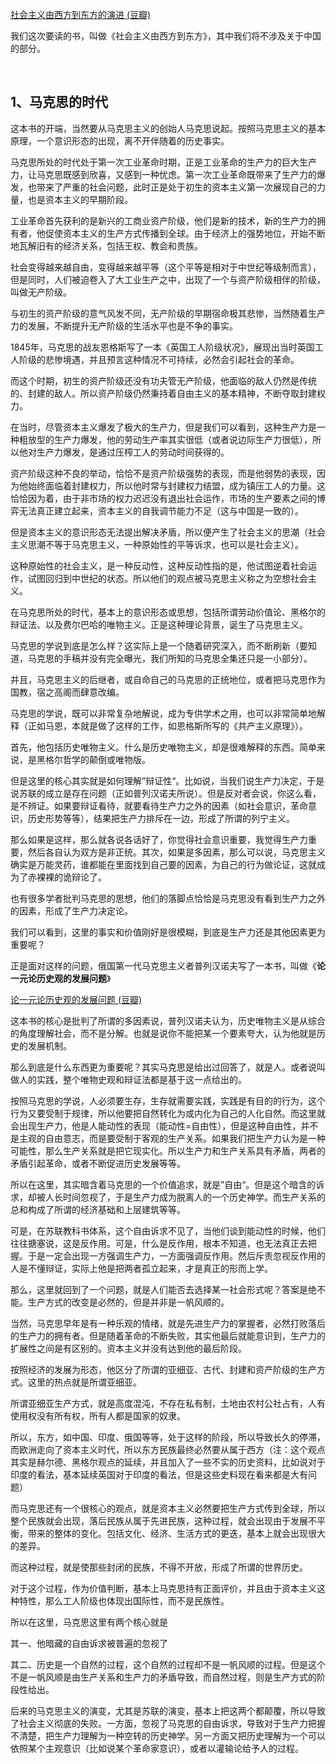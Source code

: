 <p></p><a href="http://link.zhihu.com/?target=https%3A//book.douban.com/subject/1614588/" data-draft-node="block" data-draft-type="link-card" data-image="https://picx.zhimg.com/v2-fa41715f735c7a097addd151b0887d32_200x0.jpg?source=d16d100b" data-image-width="151" data-image-height="212" class=" wrap external" target="_blank" rel="nofollow noreferrer">社会主义由西方到东方的演进 (豆瓣)</a><p data-pid="ZzROBu3b">我们这次要读的书，叫做《社会主义由西方到东方》，其中我们将不涉及关于中国的部分。</p><p><br></p><h2>1、马克思的时代</h2><p data-pid="qK4F7TgN">这本书的开端，当然要从马克思主义的创始人马克思说起。按照马克思主义的基本原理，一个意识形态的出现，离不开伴随着的历史事实。</p><p data-pid="fuFrLvxN">马克思所处的时代处于第一次工业革命时期，正是工业革命的生产力的巨大生产力，让马克思既感到欣喜，又感到一种忧虑。第一次工业革命既带来了生产力的爆发，也带来了严重的社会问题，此时正是处于初生的资本主义第一次展现自己的力量，也是资本主义的早期阶段。</p><p data-pid="IkExUYHG">工业革命首先获利的是新兴的工商业资产阶级，他们是新的技术，新的生产力的拥有者，他促使资本主义的生产方式传播到全球。由于经济上的强势地位，开始不断地瓦解旧有的经济关系，包括王权、教会和贵族。</p><p data-pid="73H0BbaS">社会变得越来越自由，变得越来越平等（这个平等是相对于中世纪等级制而言），但是同时，人们被迫卷入了大工业生产之中，出现了一个与资产阶级相伴的阶级，叫做无产阶级。</p><p data-pid="mUe-XwI-">与初生的资产阶级的意气风发不同，无产阶级的早期宿命极其悲惨，当然随着生产力的发展，不断提升无产阶级的生活水平也是不争的事实。</p><p data-pid="MxwAyx-z">1845年，马克思的战友恩格斯写了一本《英国工人阶级状况》，展现出当时英国工人阶级的悲惨境遇，并且预言这种情况不可持续，必然会引起社会的革命。</p><p data-pid="vuu3frWE">而这个时期，初生的资产阶级还没有功夫管无产阶级，他面临的敌人仍然是传统的、封建的敌人。所以资产阶级仍然秉持着自由主义的基本精神，不断夺取封建权力。</p><p data-pid="hmu4XK8G">在当时，尽管资本主义爆发了极大的生产力，但是我们可以看到，这种生产力是一种粗放型的生产力爆发，他的劳动生产率其实很低（或者说边际生产力很低），所以他对生产力爆发，是通过压榨工人的劳动时间获得的。</p><p data-pid="85MvqSFw">资产阶级这种不良的举动，恰恰不是资产阶级强势的表现，而是他弱势的表现，因为他始终面临着封建权力，所以他时常与封建权力结盟，成为镇压工人的力量。这恰恰因为着，由于非市场的权力迟迟没有退出社会运作，市场的生产要素之间的博弈无法真正建立起来，资本主义的自我调节能力不足（这与中国是一致的）。</p><p data-pid="KwgFeysm">但是资本主义的意识形态无法提出解决矛盾，所以便产生了社会主义的思潮（社会主义思潮不等于马克思主义，一种原始性的平等诉求，也可以是社会主义）。</p><p data-pid="445jbvao">这种原始性的社会主义，是一种反动性，这种反动性指的是，他试图逆着社会运作，试图回归到中世纪的状态。所以他们的观点被马克思主义称之为空想社会主义。</p><p data-pid="8_kGbjak">在马克思所处的时代，基本上的意识形态或思想，包括所谓劳动价值论、黑格尔的辩证法、以及费尔巴哈的唯物主义。正是这种理论背景，诞生了马克思主义。</p><p data-pid="lnSINAtl">马克思的学说到底是怎么样？这实际上是一个随着研究深入，而不断刷新（要知道，马克思的手稿并没有完全曝光，我们所知的马克思全集还只是一小部分）。</p><p data-pid="hAgVEpIa">并且，马克思主义的后继者，或自命自己的马克思的正统地位，或者把马克思作为国教，宿之高阁而肆意改编。</p><p data-pid="div2_7B3">马克思的学说，既可以非常复杂地解说，成为专供学术之用，也可以非常简单地解释（正如马恩，本就是做了这样的工作，如恩格斯所写的《共产主义原理》）。</p><p data-pid="ZRFXCwIH">首先，他包括历史唯物主义。什么是历史唯物主义，却是很难解释的东西。简单来说，是黑格尔哲学的颠倒或唯物版。</p><p data-pid="JcjqPFIq">但是这里的核心其实就是如何理解”辩证性“。比如说，当我们说生产力决定，于是说苏联的成立是存在问题（正如普列汉诺夫所说）。但是反对者会说，你这么看，是不辨证。如果要辩证看待，就要看待生产力之外的因素（如社会意识，革命意识，历史形势等等），结果把生产力排斥在一边，形成了所谓的列宁主义。</p><p data-pid="A_hs9qcv">那么如果是这样，那么就各说各话好了，你觉得社会意识重要，我觉得生产力重要，然后各自认为双方是非正统。其次，如果是多因素，那么可以说，马克思主义确实是万能灵药，谁都能在里面找到自己要的因素，为自己的行为做论证，这就成为了赤裸裸的诡辩论了。</p><p data-pid="Cgl43Av1">也有很多学者批判马克思的思想，他们的落脚点恰恰是马克思没有看到生产力之外的因素，形成了生产力决定论。</p><p data-pid="yB10WLvA">我们可以看到，这里的事实和价值刚好是很模糊，到底是生产力还是其他因素更为重要呢？</p><p data-pid="DOJghclF">正是面对这样的问题，俄国第一代马克思主义者普列汉诺夫写了一本书，叫做《<b>论一元论历史观的发展问题</b>》</p><a href="http://link.zhihu.com/?target=https%3A//book.douban.com/subject/20266298/" data-draft-node="block" data-draft-type="link-card" data-image="https://picx.zhimg.com/v2-606992c7f21cfe3fe5fee4a828020716_200x0.jpg?source=d16d100b" data-image-width="270" data-image-height="394" class=" wrap external" target="_blank" rel="nofollow noreferrer">论一元论历史观的发展问题 (豆瓣)</a><p data-pid="8FWfj82R">这本书的核心是批判了所谓的多因素说，普列汉诺夫认为，历史唯物主义是从综合的角度理解社会，而不是分解。也就是说你不能把某一个要素夸大，认为他就是历史的发展机制。</p><p data-pid="0eY8w5P4">那么到底是什么东西更为重要呢？其实马克思是给出过回答了，就是人。或者说叫做人的实践，整个唯物史观和辩证法都是基于这一点给出的。</p><p data-pid="4pc-Q_m-">按照马克思的学说，人必须要生存，生存就需要实践，实践是有目的的行为，这个行为又要受制于规律，所以他要把自然转化为或内化为自己的人化自然。而这里就会出现生产力，他是人能动性的表现（能动性=自由性），但是这种自由性，并不是主观的自由意志，而是要受制于客观的生产关系。如果我们把生产力认为是一种可能性，那么生产关系就是把它现实化。所以生产力和生产关系具有矛盾，两者的矛盾引起革命，或者不断促进历史发展等等。</p><p data-pid="hlkboJcG">所以在这里，其实暗含着马克思的一个价值追求，就是”自由“。但是这个暗含的诉求，却被人长时间忽视了，于是生产力成为脱离人的一个历史神学。而生产关系的总和构成了所谓的经济基础和上层建筑等等。</p><p data-pid="7mk4t2UF">可是，在苏联教科书体系，这个自由诉求不见了，当他们谈到能动性的时候，他们往往搪塞说，这是反作用。可是，什么是反作用，根本不知道，也无法真正去把握。于是一定会出现一方强调生产力，一方面强调反作用。然后斥责忽视反作用的人是不懂辩证，实际上他是把两者孤立起来，才是真正的形而上学。</p><p data-pid="dIl4c63_">那么，这里就回到了一个问题，就是人们能否去选择某一社会形式呢？答案是绝不能。生产方式的改变是必然的，但是并非是一帆风顺的。</p><p data-pid="ufrql9Bg">当然，马克思早年是有一种乐观的情绪，就是先进生产力的掌握者，必然打败落后的生产力的拥有者。但是随着革命的不断失败，其实他最后就能意识到，生产力的扩展性之间是有区别的。资本主义并没有达到他的最后阶段。</p><p data-pid="Z4vlj2hW">按照经济的发展为形态，他区分了所谓的亚细亚、古代、封建和资产阶级的生产方式。这里的热点就是所谓亚细亚。</p><p data-pid="TX_2E5wS">所谓亚细亚生产方式，就是高度混沌，不存在私有制，土地由农村公社占有，人有使用权没有所有权，所有人都是国家的奴隶。</p><p data-pid="NI7wh5pu">所以，东方，如中国、印度、俄国等等，处于这样的阶段，所以导致长久的停滞，而欧洲走向了资本主义时代，所以东方民族最终必然要从属于西方（注：这个观点其实是赫尔德、黑格尔观点的延续，并且加入了一些不实的历史资料，比如说对于印度的看法，基本延续英国对于印度的看法，但是这些史料现在看来都是大有问题）</p><p data-pid="LIJHpLO4">而马克思还有一个很核心的观点，就是资本主义必然要把生产方式传到全球，所以整个民族就会出现，落后民族从属于先进民族，这种过程，就会出现由于发展不平衡，带来的整体的变化。包括文化、经济、生活方式的更迭，基本上就会出现很大的差异。</p><p data-pid="fJ4r5PAL">而这种过程，就是使那些封闭的民族，不得不开放，形成了所谓的世界历史。</p><p data-pid="mnAPoaUl">对于这个过程，作为价值判断，基本上马克思持有正面评价，并且由于资本主义这种特性，那么工人阶级也体现出国际性，而不是民族性。</p><p data-pid="tKX47455">所以在这里，马克思这里有两个核心就是</p><p data-pid="wn9DgtC7">其一、他暗藏的自由诉求被普遍的忽视了</p><p data-pid="MKIeW0Tj">其二、历史是一个自然的过程，这个自然的过程却不是一帆风顺的过程。但是这个不是一帆风顺是由生产关系和生产力的矛盾导致，而自然过程，则是生产方式的阶段性给出。</p><p data-pid="pReOmpED">后来的马克思主义的演变，尤其是苏联的演变，基本上把这两个都颠覆，所以导致了社会主义彻底的失败。一方面，忽视了马克思的自由诉求，导致对于生产力把握不清楚，把生产力理解为一种空转的历史神学。另一方面又把历史理解为一个可以依照某个主观意识（比如说某个革命家意识），或者以灌输论给予人的过程。</p><p></p>
